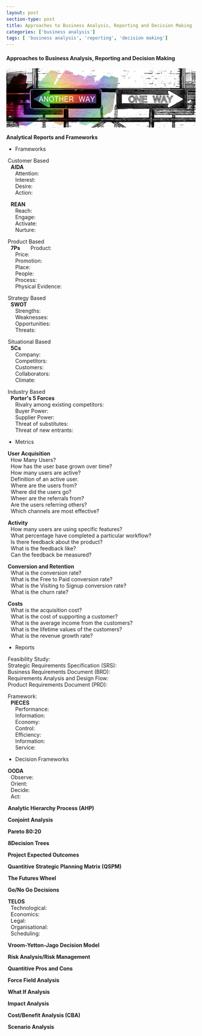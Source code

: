 ```yaml
---
layout: post
section-type: post
title: Approaches to Business Analysis, Reporting and Decision Making
categories: ['business analysis']
tags: [ 'business analysis', 'reporting', 'decision making']
---
```



#### Approaches to Business Analysis, Reporting and Decision Making

![Decisions](/img/decisions.jpg "Decision Making")

**Analytical Reports and Frameworks**  

- Frameworks   

&nbsp;Customer Based  
&nbsp;&nbsp;&nbsp;**AIDA**  
&nbsp;&nbsp;&nbsp;&nbsp;&nbsp;&nbsp;Attention:  
&nbsp;&nbsp;&nbsp;&nbsp;&nbsp;&nbsp;Interest:  
&nbsp;&nbsp;&nbsp;&nbsp;&nbsp;&nbsp;Desire:  
&nbsp;&nbsp;&nbsp;&nbsp;&nbsp;&nbsp;Action:  

&nbsp;&nbsp;&nbsp;**REAN**  
&nbsp;&nbsp;&nbsp;&nbsp;&nbsp;&nbsp;Reach:  
&nbsp;&nbsp;&nbsp;&nbsp;&nbsp;&nbsp;Engage:  
&nbsp;&nbsp;&nbsp;&nbsp;&nbsp;&nbsp;Activate:  
&nbsp;&nbsp;&nbsp;&nbsp;&nbsp;&nbsp;Nurture:  

&nbsp;Product Based  
&nbsp;&nbsp;&nbsp;**7Ps**
&nbsp;&nbsp;&nbsp;&nbsp;&nbsp;&nbsp;Product:  
&nbsp;&nbsp;&nbsp;&nbsp;&nbsp;&nbsp;Price:  
&nbsp;&nbsp;&nbsp;&nbsp;&nbsp;&nbsp;Promotion:  
&nbsp;&nbsp;&nbsp;&nbsp;&nbsp;&nbsp;Place:  
&nbsp;&nbsp;&nbsp;&nbsp;&nbsp;&nbsp;People:  
&nbsp;&nbsp;&nbsp;&nbsp;&nbsp;&nbsp;Process:  
&nbsp;&nbsp;&nbsp;&nbsp;&nbsp;&nbsp;Physical Evidence:  

&nbsp;Strategy Based  
&nbsp;&nbsp;&nbsp;**SWOT**  
&nbsp;&nbsp;&nbsp;&nbsp;&nbsp;&nbsp;Strengths:  
&nbsp;&nbsp;&nbsp;&nbsp;&nbsp;&nbsp;Weaknesses:   
&nbsp;&nbsp;&nbsp;&nbsp;&nbsp;&nbsp;Opportunities:  
&nbsp;&nbsp;&nbsp;&nbsp;&nbsp;&nbsp;Threats:  


&nbsp;Situational Based  
&nbsp;&nbsp;&nbsp;**5Cs**  
&nbsp;&nbsp;&nbsp;&nbsp;&nbsp;&nbsp;Company:  
&nbsp;&nbsp;&nbsp;&nbsp;&nbsp;&nbsp;Competitors:  
&nbsp;&nbsp;&nbsp;&nbsp;&nbsp;&nbsp;Customers:  
&nbsp;&nbsp;&nbsp;&nbsp;&nbsp;&nbsp;Collaborators:  
&nbsp;&nbsp;&nbsp;&nbsp;&nbsp;&nbsp;Climate:  


&nbsp;Industry Based  
&nbsp;&nbsp;&nbsp;**Porter's 5 Forces**  
&nbsp;&nbsp;&nbsp;&nbsp;&nbsp;&nbsp;Rivalry among existing competitors:  
&nbsp;&nbsp;&nbsp;&nbsp;&nbsp;&nbsp;Buyer Power:  
&nbsp;&nbsp;&nbsp;&nbsp;&nbsp;&nbsp;Supplier Power:  
&nbsp;&nbsp;&nbsp;&nbsp;&nbsp;&nbsp;Threat of substitutes:  
&nbsp;&nbsp;&nbsp;&nbsp;&nbsp;&nbsp;Threat of new entrants:  


- Metrics

&nbsp;**User Acquisition**  
&nbsp;&nbsp;&nbsp;How Many Users?  
&nbsp;&nbsp;&nbsp;How has the user base grown over time?  
&nbsp;&nbsp;&nbsp;How many users are active?  
&nbsp;&nbsp;&nbsp;Definition of an active user.  
&nbsp;&nbsp;&nbsp;Where are the users from?  
&nbsp;&nbsp;&nbsp;Where did the users go?  
&nbsp;&nbsp;&nbsp;Wheer are the referrals from?  
&nbsp;&nbsp;&nbsp;Are the users referring others?  
&nbsp;&nbsp;&nbsp;Which channels are most effective?   

&nbsp;**Activity**  
&nbsp;&nbsp;&nbsp;How many users are using specific features?  
&nbsp;&nbsp;&nbsp;What percentage have completed a particular workflow?  
&nbsp;&nbsp;&nbsp;Is there feedback about the product?  
&nbsp;&nbsp;&nbsp;What is the feedback like?  
&nbsp;&nbsp;&nbsp;Can the feedback be measured?  

&nbsp;**Conversion and Retention**  
&nbsp;&nbsp;&nbsp;What is the conversion rate?  
&nbsp;&nbsp;&nbsp;What is the Free to Paid conversion rate?  
&nbsp;&nbsp;&nbsp;What is the Visiting to Signup conversion rate?  
&nbsp;&nbsp;&nbsp;What is the churn rate?  

&nbsp;**Costs**  
&nbsp;&nbsp;&nbsp;What is the acquisition cost?  
&nbsp;&nbsp;&nbsp;What is the cost of supporting a customer?  
&nbsp;&nbsp;&nbsp;What is the average income from the customers?  
&nbsp;&nbsp;&nbsp;What is the lifetime values of the customers?  
&nbsp;&nbsp;&nbsp;What is the revenue growth rate?  


- Reports  

&nbsp;Feasibility Study:  
&nbsp;Strategic Requirements Specification (SRS):  
&nbsp;Business Requirements Document (BRD):  
&nbsp;Requirements Analysis and Design Flow:  
&nbsp;Product Requirements Document (PRD):  

&nbsp;Framework:  
&nbsp;&nbsp;&nbsp;**PIECES**  
&nbsp;&nbsp;&nbsp;&nbsp;&nbsp;&nbsp;Performance:  
&nbsp;&nbsp;&nbsp;&nbsp;&nbsp;&nbsp;Information:  
&nbsp;&nbsp;&nbsp;&nbsp;&nbsp;&nbsp;Economy:  
&nbsp;&nbsp;&nbsp;&nbsp;&nbsp;&nbsp;Control:  
&nbsp;&nbsp;&nbsp;&nbsp;&nbsp;&nbsp;Efficiency:  
&nbsp;&nbsp;&nbsp;&nbsp;&nbsp;&nbsp;Information:  
&nbsp;&nbsp;&nbsp;&nbsp;&nbsp;&nbsp;Service:  


- Decision Frameworks  

&nbsp;**OODA**  
&nbsp;&nbsp;&nbsp;Observe:  
&nbsp;&nbsp;&nbsp;Orient:  
&nbsp;&nbsp;&nbsp;Decide:  
&nbsp;&nbsp;&nbsp;Act:  

&nbsp;**Analytic Hierarchy Process (AHP)**  

&nbsp;**Conjoint Analysis**  

&nbsp;**Pareto 80:20**  

&nbsp;**8Decision Trees**  

&nbsp;**Project Expected Outcomes**  

&nbsp;**Quantitive Strategic Planning Matrix (QSPM)**  

&nbsp;**The Futures Wheel**  

&nbsp;**Go/No Go Decisions**  

&nbsp;**TELOS**  
&nbsp;&nbsp;&nbsp;Technological:  
&nbsp;&nbsp;&nbsp;Economics:  
&nbsp;&nbsp;&nbsp;Legal:  
&nbsp;&nbsp;&nbsp;Organisational:  
&nbsp;&nbsp;&nbsp;Scheduling:  

&nbsp;**Vroom-Yetton-Jago Decision Model**  

&nbsp;**Risk Analysis/Risk Management**  

&nbsp;**Quantitive Pros and Cons**  

&nbsp;**Force Field Analysis**  

&nbsp;**What If Analysis**  

&nbsp;**Impact Analysis**  

&nbsp;**Cost/Benefit Analysis (CBA)**  

&nbsp;**Scenario Analysis**  


